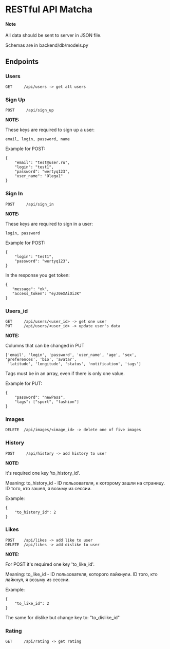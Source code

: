 # RESTful API Matcha

#### Note
All data should be sent to server in JSON file.

Schemas are in backend/db/models.py

## Endpoints

### Users

```
GET     /api/users -> get all users
```

### Sign Up
```
POST     /api/sign_up
```
**NOTE:**

These keys are required to sign up a user:
```
email, login, password, name
```
Example for POST:
```
{
    "email": "test@user.ru",
    "login": "test1",
    "password": "wertyq123",
    "user_name": "Olega1"
}
 ```
 
 ### Sign In
```
POST     /api/sign_in
```
**NOTE:**

These keys are required to sign in a user:
```
login, password
```
Example for POST:
```
{
    "login": "test1",
    "password": "wertyq123",
}
 ```
 In the response you get token:
 ```
 {
    "message": "ok",
    "access_token": "eyJ0eXAiOiJK"
}
```

### Users_id

```
GET     /api/users/<user_id> -> get one user
PUT     /api/users/<user_id> -> update user's data
```

**NOTE:**

Columns that can be changed in PUT
```
['email', 'login', 'password', 'user_name', 'age', 'sex', 'preferences', 'bio', 'avatar',
 'latitude', 'longitude', 'status', 'notification', 'tags']
```
Tags must be in an array, even if there is only one value.

Example for PUT:
```
{
    "password": "newPass",
    "tags": ["sport", "fashion"]
}
```

### Images
```
DELETE  /api/images/<image_id> -> delete one of five images
```


### History

```
POST     /api/history -> add history to user
```

**NOTE:**

it's required one key 'to_history_id'.

Meaning: to_history_id - ID пользователя, к которому зашли на страницу. ID того, кто зашел, я возьму из сессии.

Example:
```
{
    "to_history_id": 2
}
```

### Likes

```
POST    /api/likes -> add like to user
DELETE  /api/likes -> add dislike to user
```

**NOTE:**

For POST it's required one key 'to_like_id'.

Meaning: to_like_id - ID пользователя, которого лайкнули. ID того, кто лайкнул, я возьму из сессии.

Example:
```
{
    "to_like_id": 2
}
```

The same for dislike but change key to: "to_dislike_id"

### Rating

```
GET     /api/rating -> get rating
```
